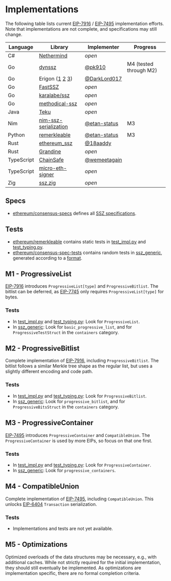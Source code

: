 # Implementations

The following table lists current [EIP-7916](https://eips.ethereum.org/EIPS/eip-7916) / [EIP-7495](https://eips.ethereum.org/EIPS/eip-7495) implementation efforts. Note that implementations are not complete, and specifications may still change.

| Language | Library | Implementer | Progress |
| - | - | - | - |
| C# | [Nethermind](https://github.com/NethermindEth/nethermind/tree/master/src/Nethermind/Nethermind.Serialization.Ssz) | _open_ | |
| Go | [dynssz](https://github.com/pk910/dynamic-ssz) | [@pk910](https://github.com/pk910) | M4 (tested through M2) |
| Go | Erigon ([1](https://github.com/ledgerwatch/erigon/tree/main/erigon-lib/types/ssz) [2](https://github.com/ledgerwatch/erigon/tree/main/cl/cltypes/solid) [3](https://github.com/ledgerwatch/erigon/tree/main/cl/merkle_tree)) | [@DarkLord017](https://github.com/DarkLord017) | |
| Go | [FastSSZ](https://github.com/prysmaticlabs/fastssz) | _open_ | |
| Go | [karalabe/ssz](https://github.com/karalabe/ssz) | _open_ | |
| Go | [methodical-ssz](https://github.com/OffchainLabs/methodical-ssz) | _open_ | |
| Java | [Teku](https://github.com/Consensys/teku/tree/master/infrastructure/ssz) | _open_ | |
| Nim | [nim-ssz-serialization](https://github.com/status-im/nim-ssz-serialization) | [@etan-status](https://github.com/etan-status) | M3 |
| Python | [remerkleable](https://github.com/ethereum/remerkleable) | [@etan-status](https://github.com/etan-status) | M3 |
| Rust | [ethereum_ssz](https://github.com/sigp/ethereum_ssz) | [@18aaddy](https://github.com/18aaddy) | |
| Rust | [Grandine](https://github.com/grandinetech/grandine/tree/develop/ssz) | _open_ | |
| TypeScript | [ChainSafe](https://github.com/ChainSafe/ssz) | [@wemeetagain](https://github.com/wemeetagain) | |
| TypeScript | [micro-eth-signer](https://github.com/paulmillr/micro-eth-signer) | _open_ | |
| Zig | [ssz.zig](https://github.com/gballet/ssz.zig) | _open_ | |

## Specs

- [ethereum/consensus-specs](https://github.com/ethereum/consensus-specs) defines all [SSZ specifications](https://github.com/ethereum/consensus-specs/blob/master/ssz/simple-serialize.md).

## Tests

- [ethereum/remerkleable](https://github.com/ethereum/remerkleable) contains static tests in [test_impl.py](https://github.com/ethereum/remerkleable/blob/master/remerkleable/test_impl.py) and [test_typing.py](https://github.com/ethereum/remerkleable/blob/master/remerkleable/test_typing.py).
- [ethereum/consensus-spec-tests](https://github.com/ethereum/consensus-spec-tests) contains random tests in [ssz_generic](https://github.com/ethereum/consensus-spec-tests/tree/master/tests/general/phase0/ssz_generic), generated according to a [format](https://github.com/ethereum/consensus-specs/blob/master/tests/formats/ssz_generic/README.md).

## M1 - ProgressiveList

[EIP-7916](https://eips.ethereum.org/EIPS/eip-7916) introduces `ProgressiveList[type]` and `ProgressiveBitlist`. The bitlist can be deferred, as [EIP-7745](https://eips.ethereum.org/EIPS/eip-7745) only requires `ProgressiveList[type]` for bytes.

### Tests

- In [test_impl.py](https://github.com/ethereum/remerkleable/blob/master/remerkleable/test_impl.py) and [test_typing.py](https://github.com/ethereum/remerkleable/blob/master/remerkleable/test_typing.py): Look for `ProgressiveList`.
- In [ssz_generic](https://github.com/ethereum/consensus-spec-tests/tree/master/tests/general/phase0/ssz_generic): Look for `basic_progressive_list`, and for `ProgressiveTestStruct` in the `containers` category.

## M2 - ProgressiveBitlist

Complete implementation of [EIP-7916](https://eips.ethereum.org/EIPS/eip-7916), including `ProgressiveBitlist`. The bitlist follows a similar Merkle tree shape as the regular list, but uses a slightly different encoding and code path.

### Tests

- In [test_impl.py](https://github.com/ethereum/remerkleable/blob/master/remerkleable/test_impl.py) and [test_typing.py](https://github.com/ethereum/remerkleable/blob/master/remerkleable/test_typing.py): Look for `ProgressiveBitlist`.
- In [ssz_generic](https://github.com/ethereum/consensus-spec-tests/tree/master/tests/general/phase0/ssz_generic): Look for `progressive_bitlist`, and for `ProgressiveBitsStruct` in the `containers` category.

## M3 - ProgressiveContainer

[EIP-7495](https://eips.ethereum.org/EIPS/eip-7495) introduces `ProgressiveContainer` and `CompatibleUnion`. The `ProgressiveContainer` is used by more EIPs, so focus on that one first.

### Tests

- In [test_impl.py](https://github.com/ethereum/remerkleable/blob/master/remerkleable/test_impl.py) and [test_typing.py](https://github.com/ethereum/remerkleable/blob/master/remerkleable/test_typing.py): Look for `ProgressiveContainer`.
- In [ssz_generic](https://github.com/ethereum/consensus-spec-tests/tree/master/tests/general/phase0/ssz_generic): Look for `progressive_containers`.

## M4 - CompatibleUnion

Complete implementation of [EIP-7495](https://eips.ethereum.org/EIPS/eip-7495), including `CompatibleUnion`. This unlocks [EIP-6404](https://eips.ethereum.org/EIPS/eip-6404) `Transaction` serialization.

### Tests

- Implementations and tests are not yet available.

## M5 - Optimizations

Optimized overloads of the data structures may be necessary, e.g., with additional caches. While not strictly required for the initial implementation, they should still eventually be implemented. As optimizations are implementation specific, there are no formal completion criteria.
